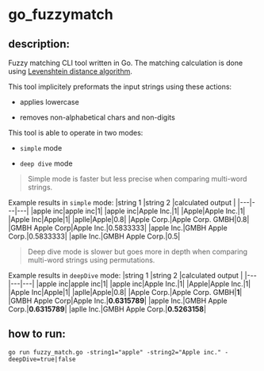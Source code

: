 # go_fuzzymatch

## description:

Fuzzy matching CLI tool written in Go. The matching calculation is done using [Levenshtein distance algorithm](https://en.wikipedia.org/wiki/Levenshtein_distance). 

This tool implicitely preformats the input strings using these actions:

- applies lowercase

- removes non-alphabetical chars and non-digits

  

This tool is able to operate in two modes:

- `simple` mode

- `deep dive` mode

>Simple mode is faster but less precise when comparing multi-word strings.

Example results in `simple` mode:
|string 1  |string 2  |calculated output  |
|---|---|---|
|apple inc|apple inc|1|
|apple inc|Apple Inc.|1|
|Apple|Apple Inc.|1|
|Apple Inc|Apple|1|
|aplle|Apple|0.8|
|Apple Corp.|Apple Corp. GMBH|0.8|
|GMBH Apple Corp|Apple Inc.|0.5833333|
|apple Inc.|GMBH Apple Corp.|0.5833333|
|aplle Inc.|GMBH Apple Corp.|0.5|


> Deep dive mode is slower but goes more in depth when comparing multi-word strings using permutations.

Example results in `deepDive` mode:
|string 1  |string 2  |calculated output  |
|---|---|---|
|apple inc|apple inc|1|
|apple inc|Apple Inc.|1|
|Apple|Apple Inc.|1|
|Apple Inc|Apple|1|
|aplle|Apple|0.8|
|Apple Corp.|Apple Corp. GMBH|**1**|
|GMBH Apple Corp|Apple Inc.|**0.6315789**|
|apple Inc.|GMBH Apple Corp.|**0.6315789**|
|aplle Inc.|GMBH Apple Corp.|**0.5263158**|

## how to run:

`go run fuzzy_match.go -string1="apple" -string2="Apple inc." -deepDive=true|false`
